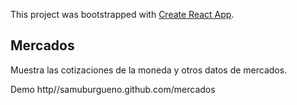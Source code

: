 This project was bootstrapped with [Create React App](https://github.com/facebook/create-react-app).

## Mercados

Muestra las cotizaciones de la moneda y otros datos de mercados.

Demo http//samuburgueno.github.com/mercados